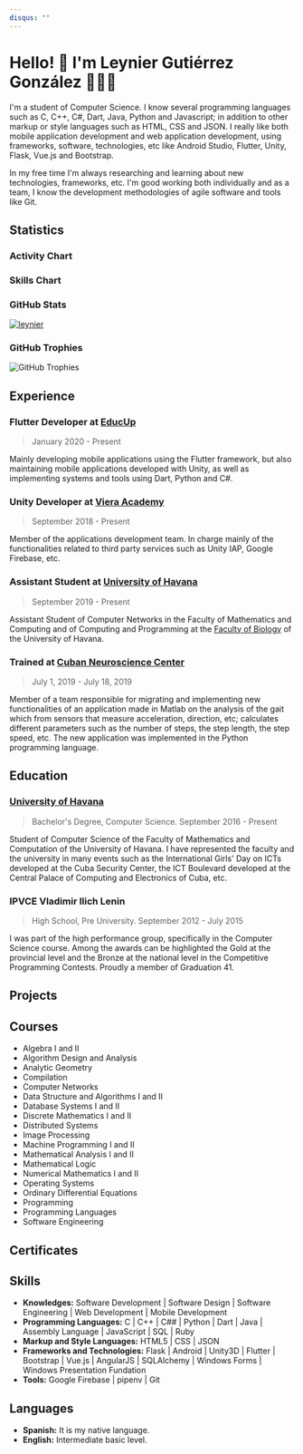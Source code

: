 ```yaml
---
disqus: ""
---
```


<meta name="google-site-verification" content="4smed8UwgUr7km-3rN9t5dl5aEQhi7zO7_akZzkUx0A" />

# Hello! 👋 I'm Leynier Gutiérrez González 👨🏻‍💻

<codersrank-summary username="leynier"></codersrank-summary>

I'm a student of Computer Science. I know several programming languages such as C, C++, C#, Dart, Java, Python and Javascript; in addition to other markup or style languages such as HTML, CSS and JSON. I really like both mobile application development and web application development, using frameworks, software, technologies, etc like Android Studio, Flutter, Unity, Flask, Vue.js and Bootstrap.

In my free time I'm always researching and learning about new technologies, frameworks, etc. I'm good working both individually and as a team, I know the development methodologies of agile software and tools like Git.

## Statistics

### Activity Chart

<codersrank-activity username="leynier" legend tooltip labels></codersrank-activity>

### Skills Chart

<codersrank-skills-chart username="leynier" legend tooltip labels></codersrank-skills-chart>

### GitHub Stats

<a href="https://github.com/leynier" target="_blanck">
    <img class="img-fluid" src="https://github-readme-stats.vercel.app/api?username=leynier&count_private=true&show_icons=true&title_color=72a0a8&text_color=72a0a8&icon_color=72a0a8" alt="leynier" />
</a>

### GitHub Trophies

![GitHub Trophies](https://github-profile-trophy.vercel.app/?username=leynier&column=3)

## Experience

<!-- <codersrank-work-experience username="leynier"></codersrank-work-experience> -->

### Flutter Developer at [EducUp](https://educup.io)

> January 2020 - Present

Mainly developing mobile applications using the Flutter framework, but also maintaining mobile applications developed with Unity, as well as implementing systems and tools using Dart, Python and C#.

### Unity Developer at [Viera Academy](https://viera.academy)

> September 2018 - Present

Member of the applications development team. In charge mainly of the functionalities related to third party services such as Unity IAP, Google Firebase, etc.

### Assistant Student at [University of Havana](https://www.uh.cu)

> September 2019 - Present

Assistant Student of Computer Networks in the Faculty of Mathematics and Computing and of Computing and Programming at the [Faculty of Biology](https://www.fbio.uh.cu) of the University of Havana.

### Trained at [Cuban Neuroscience Center](http://www.cneuro.cu)

> July 1, 2019 - July 18, 2019

Member of a team responsible for migrating and implementing new functionalities of an application made in Matlab on the analysis of the gait which from sensors that measure acceleration, direction, etc; calculates different parameters such as the number of steps, the step length, the step speed, etc. The new application was implemented in the Python programming language.

## Education

<!-- <codersrank-education username="leynier" certificates="false" grid style="--grid-columns:2"></codersrank-education> -->

### [University of Havana](http://www.uh.cu)

> Bachelor's Degree, Computer Science. September 2016 - Present

Student of Computer Science of the Faculty of Mathematics and Computation of the University of Havana. I have represented the faculty and the university in many events such as the International Girls' Day on ICTs developed at the Cuba Security Center, the ICT Boulevard developed at the Central Palace of Computing and Electronics of Cuba, etc.

### IPVCE Vladimir Ilich Lenin

> High School, Pre University. September 2012 - July 2015

I was part of the high performance group, specifically in the Computer Science course. Among the awards can be highlighted the Gold at the provincial level and the Bronze at the national level in the Competitive Programming Contests. Proudly a member of Graduation 41.

## Projects

<codersrank-portfolio username="leynier" logos></codersrank-portfolio>

## Courses

* Algebra I and II
* Algorithm Design and Analysis
* Analytic Geometry
* Compilation
* Computer Networks
* Data Structure and Algorithms I and II
* Database Systems I and II
* Discrete Mathematics I and II
* Distributed Systems
* Image Processing
* Machine Programming I and II
* Mathematical Analysis I and II
* Mathematical Logic
* Numerical Mathematics I and II
* Operating Systems
* Ordinary Differential Equations
* Programming
* Programming Languages
* Software Engineering

## Certificates

<codersrank-education username="leynier" education="false" grid style="--grid-columns:3"></codersrank-education>

## Skills

* **Knowledges:** Software Development | Software Design | Software Engineering | Web Development | Mobile Development
* **Programming Languages:** C | C++ | C## | Python | Dart | Java | Assembly Language | JavaScript | SQL | Ruby
* **Markup and Style Languages:** HTML5 | CSS | JSON
* **Frameworks and Technologies:** Flask | Android | Unity3D | Flutter | Bootstrap | Vue.js | AngularJS | SQLAlchemy | Windows Forms | Windows Presentation Fundation
* **Tools:** Google Firebase | pipenv | Git

## Languages

* **Spanish:** It is my native language.
* **English:** Intermediate basic level.

<script src="https://unpkg.com/@codersrank/summary@0.9.9/codersrank-summary.min.js"></script>
<script src="https://unpkg.com/@codersrank/activity@0.9.7/codersrank-activity.min.js"></script>
<script src="https://unpkg.com/@codersrank/skills-chart@0.9.10/codersrank-skills-chart.min.js"></script>
<script src="https://unpkg.com/@codersrank/portfolio@0.9.7/codersrank-portfolio.min.js"></script>
<script src="https://unpkg.com/@codersrank/education@0.9.10/codersrank-education.min.js"></script>
<script src="https://unpkg.com/@codersrank/work-experience@0.9.5/codersrank-work-experience.min.js"></script>
